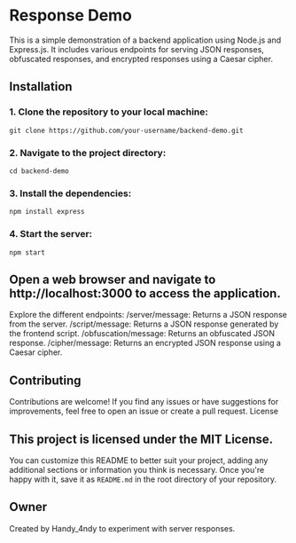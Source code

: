 # Response Demo

This is a simple demonstration of a backend application using Node.js and Express.js. It includes various endpoints for serving JSON responses, obfuscated responses, and encrypted responses using a Caesar cipher.

## Installation

### 1. Clone the repository to your local machine:

   ```
   git clone https://github.com/your-username/backend-demo.git
   ```

### 2. Navigate to the project directory:

   ```
   cd backend-demo
   ```
### 3. Install the dependencies:

   ```
   npm install express
   ```
    
### 4. Start the server:

   ```
   npm start
   ```
## Open a web browser and navigate to http://localhost:3000 to access the application.

   Explore the different endpoints:
        /server/message: Returns a JSON response from the server.
        /script/message: Returns a JSON response generated by the frontend script.
        /obfuscation/message: Returns an obfuscated JSON response.
        /cipher/message: Returns an encrypted JSON response using a Caesar cipher.

## Contributing

Contributions are welcome! If you find any issues or have suggestions for improvements, feel free to open an issue or create a pull request.
License

## This project is licensed under the MIT License.

You can customize this README to better suit your project, adding any additional sections or information you think is necessary. Once you're happy with it, save it as `README.md` in the root directory of your repository.

## Owner

Created by Handy_4ndy to experiment with server responses.

